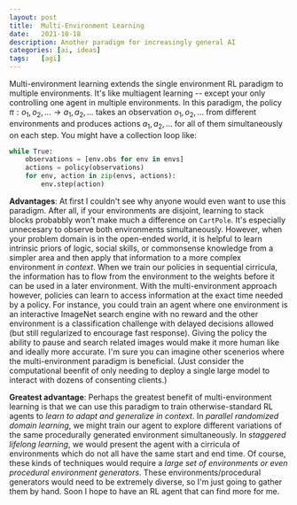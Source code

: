 ```yaml
---
layout: post
title:  Multi-Environment Learning
date:   2021-10-18
description: Another paradigm for increasingly general AI
categories: [ai, ideas]
tags:   [agi]
---
```


Multi-environment learning extends the single environment RL paradigm to multiple environments. It's like multiagent learning -- except your only controlling one agent in multiple environments. In this paradigm, the policy $\pi : o_1, o_2, \dots \rightarrow a_1, a_2, \dots$ takes an observation $o_1, o_2, \dots$ from different environments and produces actions $a_1, a_2, \dots$ for all of them simultaneously on each step. You might have a collection loop like:
```python
while True:
    observations = [env.obs for env in envs]
    actions = policy(observations)
    for env, action in zip(envs, actions):
        env.step(action)
```

**Advantages**: At first I couldn't see why anyone would even want to use this paradigm. After all, if your environments are disjoint, learning to stack blocks probabbly won't make much a difference on `CartPole`. It's especially unnecesary to observe both environments simultaneously. However, when your problem domain is in the open-ended world, it is helpful to learn intrinsic priors of logic, social skills, or commonsense knowledge from a simpler area and then apply that information to a more complex environment *in context*. When we train our policies in sequential cirricula, the information has to flow from the environment to the weights before it can be used in a later environment. With the multi-environment approach however, policies can learn to access information at the exact time needed by a policy. For instance, you could train an agent where one environment is an interactive ImageNet search engine with no reward and the other environment is a classification challenge with delayed decisions allowed (but still regularized to encourage fast response). Giving the policy the ability to pause and search related images would make it more human like and ideally more accurate. I'm sure you can imagine other scenerios where the multi-environment paradigm is beneficial. (Just consider the computational beenfit of only needing to deploy a single large model to interact with dozens of consenting clients.)

**Greatest advantage**: Perhaps the greatest benefit of multi-environment learning is that we can use this paradigm to train otherwise-standard RL agents to *learn to adapt and generalize in context*. In *parallel randomized domain learning*, we might train our agent to explore different variations of the same procedurally generated environment simultaneously. In *staggered lifelong learning*, we would present the agent with a cirricula of environments which do not all have the same start and end time. Of course, these kinds of techniques would require a *large set of environments or even procedural environment generators*. These environments/procedural generators would need to be extremely diverse, so I'm just going to gather them by hand. Soon I hope to have an RL agent that can find more for me.